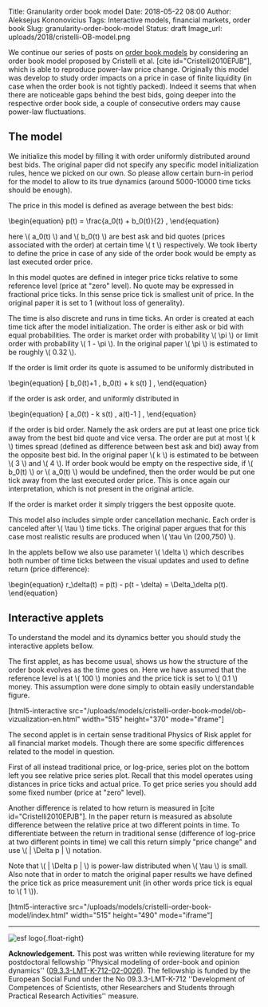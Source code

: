 Title: Granularity order book model
Date: 2018-05-22 08:00
Author: Aleksejus Kononovicius
Tags: Interactive models, financial markets, order book
Slug: granularity-order-book-model
Status: draft
Image_url: uploads/2018/cristelli-OB-model.png

We continue our series of posts on [order book models](/tag/order-book/) by
considering an order book model proposed by Cristelli et al.
[cite id="Cristelli2010EPJB"], which is able to reproduce power-law price
change. Originally this model was develop to study order impacts on a price
in case of finite liquidity (in case when the order book is not tightly packed).
Indeed it seems that when there are noticeable gaps behind the best bids, going
deeper into the respective order book side, a couple of consecutive orders may
cause power-law fluctuations.

## The model

We initialize this model by filling it with order uniformly distributed around
best bids. The original paper did not specify any specific model initialization
rules, hence we picked on our own. So please allow certain burn-in period for
the model to allow to its true dynamics (around 5000-10000 time ticks should be
enough).

The price in this model is defined as average between the best bids:

\begin{equation}
p(t) = \frac{a_0(t) + b_0(t)}{2} ,
\end{equation} 

here \\\( a_0(t) \\\) and \\\( b_0(t) \\\) are best ask and bid quotes (prices
associated with the order) at certain time \\\( t \\\) respectively. We took
liberty to define the price in case of any side of the order book would be empty
as last executed order price.

In this model quotes are defined in integer price ticks relative to some
reference level (price at "zero" level). No quote may be expressed in fractional
price ticks. In this sense price tick is smallest unit of price. In the original
paper it is set to 1 (without loss of generality).

The time is also discrete and runs in time ticks. An order is created at each
time tick after the model initialization. The order is either ask or bid with
equal probabilities. The order is market order with probability \\\( \pi \\\)
or limit order with probability \\\( 1 - \pi \\\). In the original paper
\\\( \pi \\\) is estimated to be roughly \\\( 0.32 \\\).

If the order is limit order its quote is assumed to be uniformly distributed in

\begin{equation}
[ b_0(t)+1 , b_0(t) + k s(t) ] ,
\end{equation}

if the order is ask order, and uniformly distributed in

\begin{equation}
[ a_0(t) - k s(t) , a(t)-1 ] ,
\end{equation}

if the order is bid order. Namely the ask orders are put at least one price
tick away from the best bid quote and vice versa. The order are put at most
\\\( k \\\) times spread (defined as difference between best ask and bid) away
from the opposite best bid. In the original paper \\\( k \\\) is estimated to
be between \\\( 3 \\\) and \\\( 4 \\\).
If order book would be empty on the respective side, if \\\( b_0(t) \\\) or
\\\( a_0(t) \\\) would be undefined, then the order would be put one tick away
from the last executed order price. This is once again our interpretation, which
is not present in the original article.

If the order is market order it simply triggers the best opposite quote.

This model also includes simple order cancellation mechanic. Each order is
canceled after \\\( \tau \\\) time ticks. The original paper argues that for this
case most realistic results are produced when \\\( \tau \in (200,750) \\\).

In the applets bellow we also use parameter \\\( \delta \\\) which describes
both number of time ticks between the visual updates and used to define return
(price difference):

\begin{equation}
r_\delta(t) = p(t) - p(t - \delta) = \Delta_\delta p(t).
\end{equation}

## Interactive applets

To understand the model and its dynamics better you should study the interactive
applets bellow.

The first applet, as has become usual, shows us how the structure of the order
book evolves as the time goes on. Here we have assumed that the reference level
is at \\\( 100 \\\) monies and the price tick is set to \\\( 0.1 \\\) money.
This assumption were done simply to obtain easily understandable figure.

[html5-interactive
src="/uploads/models/cristelli-order-book-model/ob-vizualization-en.html"
width="515" height="370" mode="iframe"]

The second applet is in certain sense traditional Physics of Risk applet for all
financial market models. Though there are some specific differences related to
the model in question.

First of all instead traditional price, or log-price,
series plot on the bottom left you see relative price series plot. Recall that
this model operates using distances in price ticks and actual price. To get
price series you should add some fixed number (price at "zero" level).

Another difference is related to how return is measured in
[cite id="Cristelli2010EPJB"]. In the paper return is measured as absolute
difference between the relative price at two different points in time. To
differentiate between the return in traditional sense (difference of log-price
at two different points in time) we call this return simply "price change" and
use \\\( | \Delta p | \\\) notation.

Note that \\\( | \Delta p | \\\) is power-law distributed when \\\( \tau \\\)
is small. Also note that in order to match the original paper results we have
defined the price tick as price measurement unit (in other words price tick is
equal to \\\( 1 \\\)).

[html5-interactive
src="/uploads/models/cristelli-order-book-model/index.html" width="515"
height="490" mode="iframe"]

<hr/>

![esf logo]({filename}/uploads/2018/esf.png){.float-right}

**Acknowledgement.** This post was written while reviewing literature for my
postdoctoral fellowship ''Physical modeling of order-book and opinion dynamics''
([09.3.3-LMT-K-712-02-0026](http://www.esinvesticijos.lt/lt/applications/sandoriu-knygos-ir-nuomoniu-dinamikos-modeliavimas-fizikos-metodais)).
The fellowship is funded by the European Social Fund under the No 09.3.3-LMT-K-712
''Development of Competences of Scientists, other Researchers and Students
through Practical Research Activities'' measure.

